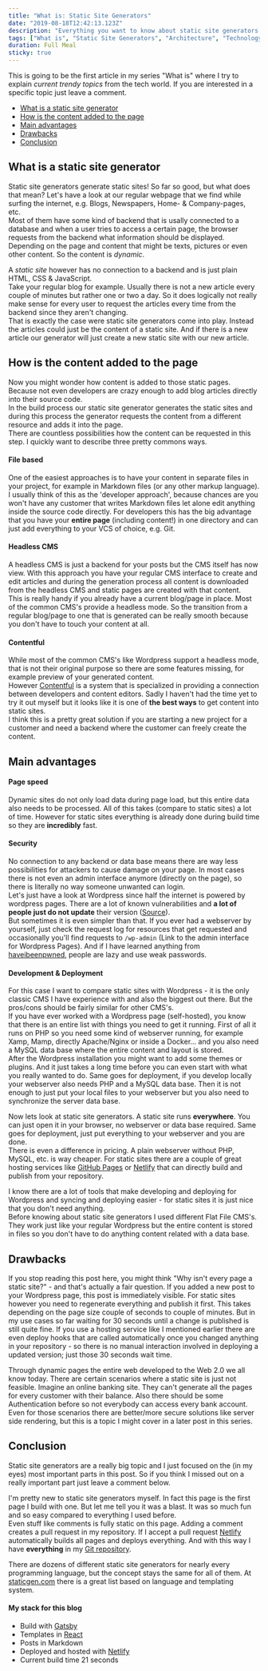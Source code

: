 ```yaml
---
title: "What is: Static Site Generators"
date: "2019-08-18T12:42:13.123Z"
description: "Everything you want to know about static site generators. What are they? How do they work? What does static mean?"
tags: ["What is", "Static Site Generators", "Architecture", "Technology"]
duration: Full Meal
sticky: true
---
```


This is going to be the first article in my series "What is" where I try to explain *current trendy topics* from the 
tech world. If you are interested in a specific topic just leave a comment.

- [What is a static site generator](#what-is-a-static-site-generator)
- [How is the content added to the page](#how-is-the-content-added-to-the-page)
- [Main advantages](#main-advantages)
- [Drawbacks](#drawbacks)
- [Conclusion](#conclusion)

## What is a static site generator
Static site generators generate static sites! So far so good, but what does that mean? Let's have a look at our regular
webpage that we find while surfing the internet, e.g. Blogs, Newspapers, Home- & Company-pages, etc.  
Most of them have some kind of backend that is usally connected to a database and when a user tries to access a certain page, 
the browser requests from the backend what information should be displayed. Depending on the page and content that might 
be texts, pictures or even other content. So the content is *dynamic*.

A *static site* however has no connection to a backend and is just plain HTML, CSS & JavaScript.  
Take your regular blog for example. Usually there is not a new article every couple of minutes but rather one or two a day.
So it does logically not really make sense for every user to request the articles every time from the backend since
they aren't changing.  
That is exactly the case were static site generators come into play. Instead the articles could just be the content of a static site. 
And if there is a new article our generator will just create a new static site with our new article.

## How is the content added to the page
Now you might wonder how content is added to those static pages. Because not even developers are crazy enough to add blog articles 
directly into their source code.  
In the build process our static site generator generates the static sites and during this process the 
generator requests the content from a different resource and adds it into the page.  
There are countless possibilities how the content can be requested in this step. I quickly want to describe three pretty commons ways.

#### File based
One of the easiest approaches is to have your content in separate files in your project, for example in Markdown files 
(or any other markup language).  
I usually think of this as the 'developer approach', because chances are you won't have any customer that writes Markdown
files let alone edit anything inside the source code directly. For developers this has the big advantage that you have your
**entire page** (including content!) in one directory and can just add everything to your VCS of choice, e.g. Git.

#### Headless CMS
A headless CMS is just a backend for your posts but the CMS itself has now view. With this approach you have your regular
CMS interface to create and edit articles and during the generation process all content is downloaded from the headless CMS
and static pages are created with that content.  
This is really handy if you already have a current blog/page in place. Most of the common CMS's provide a headless mode.
So the transition from a regular blog/page to one that is generated can be really smooth because you don't have to touch your
content at all.

#### Contentful
While most of the common CMS's like Wordpress support a headless mode, that is not their original purpose so there are
some features missing, for example preview of your generated content.  
However [Contentful](https://www.contentful.com/) is a system that is specialized in providing a connection between developers
and content editors. Sadly I haven't had the time yet to try it out myself but it looks like it is one of **the best ways**
to get content into static sites.  
I think this is a pretty great solution if you are starting a new project for a customer and need a backend where 
the customer can freely create the content.


## Main advantages

#### Page speed
Dynamic sites do not only load data during page load, but this entire data also needs to be processed. All of this takes
(compare to static sites) a lot of time. However for static sites everything is already done during build time so they 
are **incredibly** fast.

#### Security
No connection to any backend or data base means there are way less possibilities for attackers to cause damage on your 
page. In most cases there is not even an admin interface anymore (directly on the page), so there is literally no way someone 
unwanted can login.  
Let's just have a look at Wordpress since half the internet is powered by wordpress pages. There are a lot of known
vulnerabilities and **a lot of people just do not update** their version ([Source](https://www.wpwhitesecurity.com/statistics-70-percent-wordpress-installations-vulnerable/)).  
But sometimes it is even simpler than that. If you ever had a webserver by yourself, just check the request log for resources that 
get requested and occasionally you'll find requests to ``/wp-admin`` (Link to the admin interface for Wordpress Pages). 
And if I have learned anything from [haveibeenpwned](https://haveibeenpwned.com/Passwords),
people are lazy and use weak passwords.

#### Development & Deployment
For this case I want to compare static sites with Wordpress - it is the only classic CMS I have experience with and also the biggest
out there. But the pros/cons should be fairly similar for other CMS's.  
If you have ever worked with a Wordpress page (self-hosted), you know that there is an entire list with things
you need to get it running. First of all it runs on PHP so you need some kind of webserver running, for example Xamp, Mamp,
directly Apache/Nginx or inside a Docker... and you also need a MySQL data base where the entire content and layout is stored.  
After the Wordpress installation you
might want to add some themes or plugins. And it just takes a long time before you can even start with what you really wanted
to do. Same goes for deployment, if you develop locally your webserver also needs PHP and a MySQL data base. Then it is not
enough to just put your local files to your webserver but you also need to synchronize the server data base.

Now lets look at static site generators. A static site runs **everywhere**. You can just open it in your browser, no webserver
or data base required. Same goes for deployment, just put everything to your webserver and you are done.  
There is even a difference in pricing. A plain webserver without PHP, MySQL, etc. is way cheaper. For static sites there
are a couple of great hosting services like [GitHub Pages]() or [Netlify](htts://netlify.com) that can directly build and 
publish from your repository.

I know there are a lot of tools that make developing and deploying for Wordpress and syncing and deploying easier - for 
static sites it is just nice that you don't need anything.  
Before knowing about static site generators I used different Flat File CMS's. They work just like your regular Wordpress but 
the entire content is stored in files so you don't  have to do anything content related with a data base.

## Drawbacks
If you stop reading this post here, you might think "Why isn't every page a static site?" - and that's actually a fair 
question. If you added a new post to your Wordpress page, this post is immediately visible. For static sites however you
need to regenerate everything and publish it first. This takes depending on the page size couple of seconds to couple of 
minutes. But in my use cases so far waiting for 30 seconds until a change is published is still quite fine. If you use a 
hosting service like I mentioned earlier there are even deploy hooks that are called automatically once you changed anything
in your repository - so there is no manual interaction involved in deploying a updated version; just those 30 seconds
wait time.

Through dynamic pages the entire web developed to the Web 2.0 we all know today. There are certain scenarios where a 
static site is just not feasible. Imagine an online banking site. They can't generate all the pages for every customer with
their balance. Also there should be some Authentication before so not everybody can access every bank account.  
Even for those scenarios there are better/more secure solutions like server side rendering, but this is a topic I might cover 
in a later post in this series.

## Conclusion
Static site generators are a really big topic and I just focused on the (in my eyes) most important parts in this post.
So if you think I missed out on a really important part just leave a comment below.

I'm pretty new to static site generators myself. In fact this page is the first page I build with one. But let me tell you 
it was a blast. It was so much fun and so easy compared to everything I used before.  
Even stuff like comments is fully static on this page. Adding a comment creates a pull request in my repository. If I accept 
a pull request [Netlify](htts://netlify.com) automatically builds all pages and deploys everything. And with this way I 
have **everything** in my [Git repository](https://github.com/ngehlert/developapa).

There are dozens of different static site generators for nearly every programming language, but the concept stays the same 
for all of them. At [staticgen.com](https://www.staticgen.com/) there is a great list based on language and templating 
system.

#### My stack for this blog
* Build with [Gatsby](https://www.gatsbyjs.org)
* Templates in [React](http://reactjs.org)
* Posts in Markdown
* Deployed and hosted with [Netlify](htts://netlify.com)
* Current build time 21 seconds
